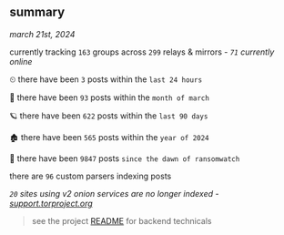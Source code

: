 
## summary
_march 21st, 2024_

currently tracking `163` groups across `299` relays & mirrors - _`71` currently online_

⏲ there have been `3` posts within the `last 24 hours`

🦈 there have been `93` posts within the `month of march`

🪐 there have been `622` posts within the `last 90 days`

🏚 there have been `565` posts within the `year of 2024`

🦕 there have been `9847` posts `since the dawn of ransomwatch`

there are `96` custom parsers indexing posts

_`20` sites using v2 onion services are no longer indexed - [support.torproject.org](https://support.torproject.org/onionservices/v2-deprecation/)_

> see the project [README](https://github.com/joshhighet/ransomwatch#ransomwatch--) for backend technicals

